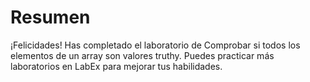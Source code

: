 # Resumen

¡Felicidades! Has completado el laboratorio de Comprobar si todos los elementos de un array son valores truthy. Puedes practicar más laboratorios en LabEx para mejorar tus habilidades.
